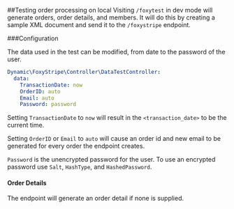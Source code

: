##Testing order processing on local
Visiting `/foxytest` in dev mode will generate orders, order details, and members.
It will do this by creating a sample XML document and send it to the `/foxystripe` endpoint.

###Configuration

The data used in the test can be modified, from date to the password of the user.

```yml
Dynamic\FoxyStripe\Controller\DataTestController:
  data:
    TransactionDate: now
    OrderID: auto
    Email: auto
    Password: password
```

Setting `TransactionDate` to `now` will result in the `<transaction_date>` to be the current time.

Setting `OrderID` or `Email` to `auto` will cause an order id and new email to be generated for every order the endpoint creates.

`Password` is the unencrypted password for the user.
To use an encrypted password use `Salt`, `HashType`, and `HashedPassword`.

#### Order Details
The endpoint will generate an order detail if none is supplied.
